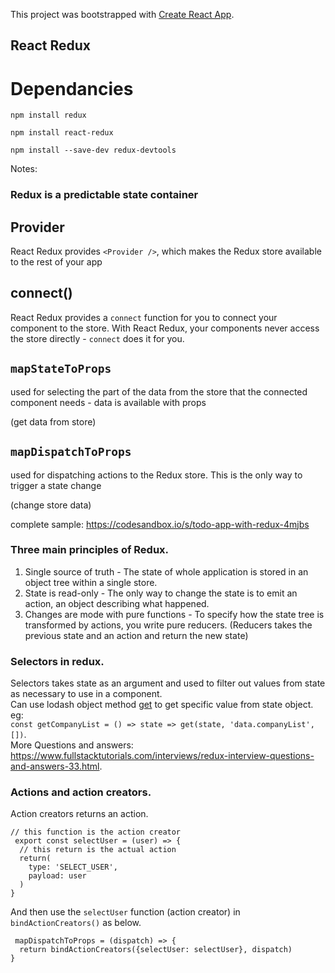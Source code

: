This project was bootstrapped with [Create React App](https://github.com/facebook/create-react-app).

## React Redux

# Dependancies
```npm install redux```

```npm install react-redux```

```npm install --save-dev redux-devtools```

Notes:   
### Redux is a predictable state container

## Provider
React Redux provides ```<Provider />```, which makes the Redux store available to the rest of your app

## connect()
React Redux provides a ```connect``` function for you to connect your component to the store.
With React Redux, your components never access the store directly - ```connect``` does it for you.

## ```mapStateToProps```
 used for selecting the part of the data from the store that the connected component needs - data is available with props
 
 (get data from store)

## ```mapDispatchToProps```
used for dispatching actions to the Redux store. This is the only way to trigger a state change

(change store data)

complete sample: https://codesandbox.io/s/todo-app-with-redux-4mjbs

### Three main principles of Redux.  
   1. Single source of truth - The state of whole application is stored in an object tree within a single store.   
   2. State is read-only - The only way to change the state is to emit an action, an object describing what happened.   
   3. Changes are mode with pure functions - To specify how the state tree is transformed by actions, you write pure reducers.   (Reducers takes the previous state and an action and return the new state)   
   
### Selectors in redux.  
Selectors takes state as an argument and used to filter out values from state as necessary to use in a component.   
Can use lodash object method [get](https://lodash.com/docs/#get) to get specific value from state object.  
eg:   
`const getCompanyList = () => state => get(state, 'data.companyList', [])`.  
More Questions and answers: https://www.fullstacktutorials.com/interviews/redux-interview-questions-and-answers-33.html.  

### Actions and action creators.  
Action creators returns an action. 

```
// this function is the action creator
 export const selectUser = (user) => {
  // this return is the actual action
  return(
    type: 'SELECT_USER',
    payload: user
  )
}

```
And then use the `selectUser` function (action creator) in `bindActionCreators()` as below.  
```
 mapDispatchToProps = (dispatch) => {
  return bindActionCreators({selectUser: selectUser}, dispatch)
}
```
